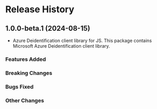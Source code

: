 # Release History

## 1.0.0-beta.1 (2024-08-15)

- Azure Deidentification client library for JS. This package contains Microsoft Azure Deidentification client library.

### Features Added

### Breaking Changes

### Bugs Fixed

### Other Changes
